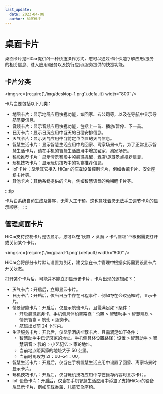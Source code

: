 ```yaml
---
last_update:
  date: 2023-04-08
  author: 油腻樵夫
---
```


# 桌面卡片

桌面卡片是HiCar提供的一种快捷操作方式，您可以通过卡片快速了解应用/服务的相关信息、进入应用/服务以及执行应用/服务提供的快捷功能。

## 卡片分类

<img
    src={require('./img/desktop-1.png').default}
    width="800" 
/>

卡片主要包括以下几类：
* 地图卡片：显示地图应用快捷功能，如回家、去公司等，以及在导航中显示导航简要信息。
* 音频卡片：显示音频应用快捷功能，包括上一首、播放/暂停、下一首。
* 日历卡片：显示日历应用中当天的日程安排信息。
* 天气卡片：显示天气应用中当前定位位置的天气信息。
* 智慧生活卡片：显示智慧生活应用中的回家、离家场景卡片。为了正常显示智慧生活卡片，请在手机的智慧生活应用中增加回家、离家场景。
* 智能推荐卡片：显示情景智能中的航班提醒、酒店/旅游景点推荐信息。
* 玩机技巧卡片：显示玩机技巧中的功能推荐信息。
* IoT卡片：显示其它接入 HiCar 的车载设备控制卡片，例如香薰卡片、安全座椅卡片等。
* 其他卡片：其他系统提供的卡片，例如智慧语音的免唤醒卡片等。


:::tip

卡片由系统自动生成及排序，无需人工干预。这也意味着您无法手工调节卡片的显示顺序。
:::


## 管理桌面卡片
HiCar支持控制卡片是否显示，您可以在“设置 > 桌面 > 卡片管理”中根据需要打开或关闭某个卡片。

<img
    src={require('./img/card-1.png').default}
    width="800" 
/>

HiCar会将部分卡片默认设置为关闭，建议您在卡片管理中根据实际需要设置卡片开关状态。

打开某个卡片后，可能并不能立即显示该卡片，卡片出现的逻辑如下：
* 天气卡片：开启后，立即显示卡片。
* 日历卡片：开启后，仅当日历中存在日程事件，例如存在会议通知时，显示卡片。
* 情景智能卡片：开启后，仅显示航班卡片，且需满足如下条件：
    + 开启航班服务卡。手机侧具体设置路径：设置 > 智慧助手 > 智慧建议 > 情景智能 > 航班 > 服务卡。
    + 航班出发前 24 小时内。
* 生活服务卡片：开启后，仅显示酒店推荐卡片，且需满足如下条件：
    + 智慧助手中已记录家的地址。手机侧具体设置路径：设置 > 智慧助手 > 智慧语音 > 我的 > 小艺记忆 > 家的地址。
    + 当前地点距离家的地址大于 50 公里。
    + 当前时间段为 21：00~24：00。
* 智慧生活卡片：开启后，仅当在手机智慧生活应用中设置了回家、离家场景时显示卡片。
* 玩机技巧卡片：开启后，仅当玩机技巧应用中存在推荐内容时显示卡片。
* IoT 设备卡片：开启后，仅当在手机智慧生活应用中添加了支持HiCar的设备后显示卡片，例如车载香薰、儿童安全座椅。